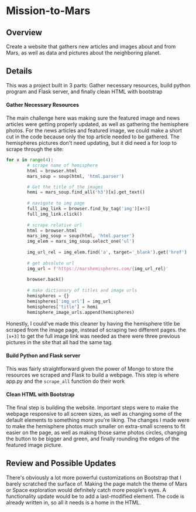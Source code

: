 # Mission-to-Mars
## Overview
Create a website that gathers new articles and images about and from Mars, as well as data and pictures about the neighboring planet.
## Details
This was a project built in 3 parts: Gather necessary resources, build python program and Flask server, and finally clean HTML with bootstrap
#### Gather Necessary Resources
The main challenge here was making sure the featured image and news articles were getting properly updated, as well as gathering the hemisphere photos. For the news articles and featured image, we could make a short cut in the code because only the top article needed to be gathered. The hemispheres pictures don't need updating, but it did need a for loop to scrape through the site:
```python
for x in range(4):
        # scrape name of hemisphere
        html = browser.html
        mars_soup = soup(html, 'html.parser')

        # Get the title of the images
        hemi = mars_soup.find_all('h3')[x].get_text()
            
        # navigate to img page
        full_img_link = browser.find_by_tag('img')[x+3]
        full_img_link.click()
    
        # scrape relative url
        html = browser.html
        mars_img_soup = soup(html, 'html.parser')
        img_elem = mars_img_soup.select_one('ul')
    
        img_url_rel = img_elem.find('a', target='_blank').get('href')
        
        # get absolute url
        img_url = f'https://marshemispheres.com/{img_url_rel}'
        
        browser.back()
    
        # make dictionary of titles and image urls
        hemispheres = {}
        hemispheres['img_url'] = img_url
        hemispheres['title'] = hemi
        hemisphere_image_urls.append(hemispheres)
```
Honestly, I could've made this cleaner by having the hemisphere title be scraped from the image page, instead of scraping two different pages. the `[x+3]` to get the full image link was needed as there were three previous pictures in the site that all had the same tag.
#### Build Python and Flask server
This was fairly straightforward given the power of Mongo to store the resources we scraped and Flask to build a webpage. This step is where app.py and the `scrape_all` function do their work
#### Clean HTML with Bootstrap
The final step is building the website. Important steps were to make the webpage responsive to all screen sizes, as well as changing some of the default elements to something more you're liking. The changes I made were to make the hemisphere photos much smaller on extra-small screens to fit easier on the page, as well as making those same photos circles, changing the button to be bigger and green, and finally rounding the edges of the featured image picture.
## Review and Possible Updates
There's obviously a lot more powerful customizations on Bootstrap that I barely scratched the surface of. Making the page match the theme of Mars or Space exploration would definitely catch more people's eyes. A functionality update would be to add a last-modified element. The code is already written in, so all it needs is a home in the HTML.
